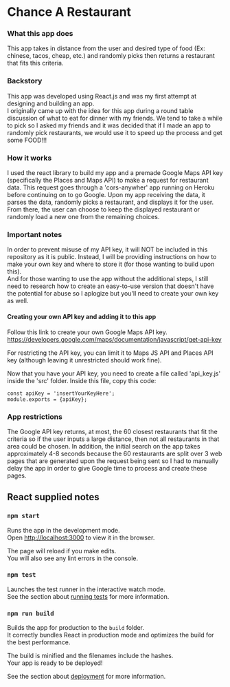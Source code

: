 # Chance A Restaurant
### What this app does
This app takes in distance from the user and desired type of food (Ex: chinese, tacos, cheap, etc.) and randomly picks then returns a restaurant that fits this criteria.

### Backstory
This app was developed using React.js and was my first attempt at designing and building an app.  
I originally came up with the idea for this app during a round table discussion of what to eat for dinner with my friends. We tend to take a while to pick so I asked my friends and it was decided that if I made an app to randomly pick restaurants, we would use it to speed up the process and get some FOOD!!!

### How it works
I used the react library to build my app and a premade Google Maps API key (specifically the Places and Maps API) to make a request for restaurant data. This request goes through a 'cors-anywher' app running on Heroku before continuing on to go Google. Upon my app receiving the data, it parses the data, randomly picks a restaurant, and displays it for the user. From there, the user can choose to keep the displayed restaurant or randomly load a new one from the remaining choices.

### Important notes
In order to prevent misuse of my API key, it will NOT be included in this repository as it is public. Instead, I will be providing instructions on how to make your own key and where to store it (for those wanting to build upon this).  
And for those wanting to use the app without the additional steps, I still need to research how to create an easy-to-use version that doesn't have the potential for abuse so I aplogize but you'll need to create your own key as well.

#### Creating your own API key and adding it to this app
Follow this link to create your own Google Maps API key.
https://developers.google.com/maps/documentation/javascript/get-api-key

For restricting the API key, you can limit it to Maps JS API and Places API key (although leaving it unrestricted should work fine).

Now that you have your API key, you need to create a file called 'api_key.js' inside the 'src' folder. Inside this file, copy this code:
```
const apiKey = 'insertYourKeyHere';
module.exports = {apiKey};
```

### App restrictions
The Google API key returns, at most, the 60 closest restaurants that fit the criteria so if the user inputs a large distance, then not all restaurants in that area could be chosen. In addition, the initial search on the app takes approximately 4-8 seconds because the 60 restaurants are split over 3 web pages that are generated upon the request being sent so I had to manually delay the app in order to give Google time to process and create these pages.


## React supplied notes
### `npm start`

Runs the app in the development mode.\
Open [http://localhost:3000](http://localhost:3000) to view it in the browser.

The page will reload if you make edits.\
You will also see any lint errors in the console.

### `npm test`

Launches the test runner in the interactive watch mode.\
See the section about [running tests](https://facebook.github.io/create-react-app/docs/running-tests) for more information.

### `npm run build`

Builds the app for production to the `build` folder.\
It correctly bundles React in production mode and optimizes the build for the best performance.

The build is minified and the filenames include the hashes.\
Your app is ready to be deployed!

See the section about [deployment](https://facebook.github.io/create-react-app/docs/deployment) for more information.
